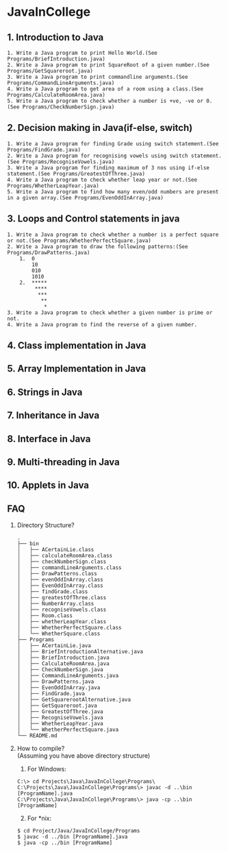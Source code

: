 # JavaInCollege

## 1. Introduction to Java
	1. Write a Java program to print Hello World.(See Programs/BriefIntroduction.java)
	2. Write a Java program to print SquareRoot of a given number.(See Programs/GetSquareroot.java)
	3. Write a Java program to print commandline arguments.(See Programs/CommandLineArguments.java)
	4. Write a Java program to get area of a room using a class.(See Programs/CalculateRoomArea.java)
	5. Write a Java program to check whether a number is +ve, -ve or 0.(See Programs/CheckNumberSign.java)

## 2. Decision making in Java(if-else, switch)
	1. Write a Java program for finding Grade using switch statement.(See Programs/FindGrade.java)
	2. Write a Java program for recognising vowels using switch statement.(See Programs/RecogniseVowels.java)
	3. Write a Java program for finding maximum of 3 nos using if-else statement.(See Programs/GreatestOfThree.java)
	4. Write a Java program to check whether leap year or not.(See Programs/WhetherLeapYear.java)
	5. Write a Java program to find how many even/odd numbers are present in a given array.(See Programs/EvenOddInArray.java)

## 3. Loops and Control statements in java
	1. Write a Java program to check whether a number is a perfect square or not.(See Programs/WhetherPerfectSquare.java)
	2. Write a Java program to draw the following patterns:(See Programs/DrawPatterns.java)
		1.	0
			10
			010
			1010
		2.	*****
			 ****
			  ***
			   **
				*
	3. Write a Java program to check whether a given number is prime or not.
	4. Write a Java program to find the reverse of a given number.

## 4. Class implementation in Java

## 5. Array Implementation in Java

## 6. Strings in Java

## 7. Inheritance  in Java

## 8. Interface in Java

## 9. Multi-threading in Java

## 10. Applets in Java

## FAQ

1. Directory Structure?  
	```
	.
	├── bin
	│   ├── ACertainLie.class
	│   ├── calculateRoomArea.class
	│   ├── checkNumberSign.class
	│   ├── commandLineArguments.class
	│   ├── DrawPatterns.class
	│   ├── evenOddInArray.class
	│   ├── EvenOddInArray.class
	│   ├── findGrade.class
	│   ├── greatestOfThree.class
	│   ├── NumberArray.class
	│   ├── recogniseVowels.class
	│   ├── Room.class
	│   ├── whetherLeapYear.class
	│   ├── WhetherPerfectSquare.class
	│   └── WhetherSquare.class
	├── Programs
	│   ├── ACertainLie.java
	│   ├── BriefIntroductionAlternative.java
	│   ├── BriefIntroduction.java
	│   ├── CalculateRoomArea.java
	│   ├── CheckNumberSign.java
	│   ├── CommandLineArguments.java
	│   ├── DrawPatterns.java
	│   ├── EvenOddInArray.java
	│   ├── FindGrade.java
	│   ├── GetSquarerootAlternative.java
	│   ├── GetSquareroot.java
	│   ├── GreatestOfThree.java
	│   ├── RecogniseVowels.java
	│   ├── WhetherLeapYear.java
	│   └── WhetherPerfectSquare.java
	└── README.md

	```
2. How to compile?  
	(Assuming you have above directory structure)  

	1. For Windows:  
	```
	C:\> cd Projects\Java\JavaInCollege\Programs\  
	C:\Projects\Java\JavaInCollege\Programs\> javac -d ..\bin [ProgramName].java  
	C:\Projects\Java\JavaInCollege\Programs\> java -cp ..\bin [ProgramName]  
	```
	2. For *nix:  
	```
	$ cd Project/Java/JavaInCollege/Programs   
	$ javac -d ../bin [ProgramName].java  
	$ java -cp ../bin [ProgramName]
	```



